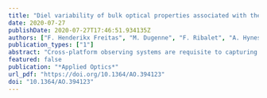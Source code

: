 ```yaml
---
title: "Diel variability of bulk optical properties associated with the growth and division of small phytoplankton in the North Pacific Subtropical Gyre "
date: 2020-07-27
publishDate: 2020-07-27T17:46:51.934135Z
authors: ["F. Henderikx Freitas", "M. Dugenne", "F. Ribalet", "A. Hynes","B. Barone", "D.M. Karl","A.E. White"]
publication_types: ["1"]
abstract: "Cross-platform observing systems are requisite to capturing the temporal and spatial dynamics of particles in the ocean. We present simultaneous observations of bulk optical properties, including the particulate beam attenuation (cp) and backscattering (bbp) coefficients, and particle size distributions collected in the North Pacific Subtropical Gyre. Clear and coherent diel cycles are observed in all bulk and size-fractionated optical proxies for particle biomass. We show evidence linking diurnal increases in cp and bbp to daytime particle growth and division of cells, with particles <7µm driving the daily cycle of particle production and loss within the mixed layer. Flow cytometry data reveal the nitrogen-fixing cyanobacterium Crocosphaera (∼4−7µm) to be an important driver of cp at the time of sampling, whereas Prochlorococcus dynamics (∼0.5µm) were essential to reproducing temporal variability in bbp. This study is a step towards improved characterization of the particle size range represented by in situ bulk optical properties and a better understanding of the mechanisms that drive variability in particle production in the oligotrophic open ocean."
featured: false
publication: "*Applied Optics*"
url_pdf: "https://doi.org/10.1364/AO.394123"
doi: "10.1364/AO.394123"
---
```


